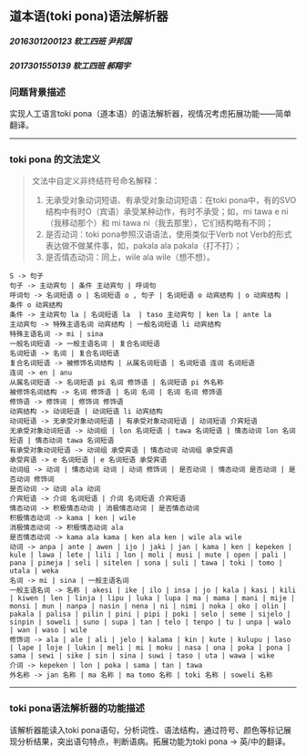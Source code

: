 ## 道本语(toki pona)语法解析器

##### 2016301200123 软工四班 尹邦国

##### 2017301550139 软工四班 郝翔宇

### 问题背景描述

实现人工语言toki pona（道本语）的语法解析器，视情况考虑拓展功能——简单翻译。

---

### toki pona 的文法定义

>文法中自定义非终结符号命名解释：
>
>1. 无承受对象动词短语、有承受对象动词短语：在toki pona中，有的SVO结构中有时O（宾语）承受某种动作，有时不承受；如，mi tawa e ni（我移动那个）和 mi tawa ni（我去那里），它们结构略有不同；
>2. 是否动词：toki pona参照汉语语法，使用类似于Verb not Verb的形式表达做不做某件事，如，pakala ala pakala（打不打）；
>3. 是否情态动词：同上，wile ala wile（想不想）。

```
S -> 句子
句子 -> 主动宾句 | 条件 主动宾句 | 呼词句
呼词句 -> 名词短语 o | 名词短语 o , 句子 | 名词短语 o 动宾结构 | o 动宾结构 | 条件 o 动宾结构
条件 -> 主动宾句 la | 名词短语 la  | taso 主动宾句 | ken la | ante la
主动宾句 -> 特殊主语名词 动宾结构 | 一般名词短语 li 动宾结构
特殊主语名词 -> mi | sina
一般名词短语 -> 一般主语名词 | 复合名词短语
名词短语 -> 名词 | 复合名词短语
复合名词短语 -> 被修饰名词结构 | 从属名词短语 | 名词短语 连词 名词短语
连词 -> en | anu
从属名词短语 -> 名词短语 pi 名词 修饰语 | 名词短语 pi 外名称
被修饰名词结构 -> 名词 修饰语 | 名词 名词 | 名词 名词 修饰语
修饰语 -> 修饰词 | 修饰词 修饰语
动宾结构 -> 动词短语 | 动词短语 li 动宾结构
动词短语 -> 无承受对象动词短语 | 有承受对象动词短语 | 动词短语 介宾短语
无承受对象动词短语 -> 动词组 | lon 名词短语 | tawa 名词短语 | 情态动词 lon 名词短语 | 情态动词 tawa 名词短语
有承受对象动词短语 -> 动词组 承受宾语 | 情态动词 动词组 承受宾语
承受宾语 -> e 名词短语 | e 名词短语 承受宾语
动词组 -> 动词 | 情态动词 动词 | 动词 修饰词 | 是否动词 | 情态动词 是否动词 | 是否动词 修饰词
是否动词 -> 动词 ala 动词
介宾短语 -> 介词 名词短语 | 介词 名词短语 介宾短语
情态动词 -> 积极情态动词 | 消极情态动词 | 是否情态动词
积极情态动词 -> kama | ken | wile
消极情态动词 -> 积极情态动词 ala
是否情态动词 -> kama ala kama | ken ala ken | wile ala wile
动词 -> anpa | ante | awen | ijo | jaki | jan | kama | ken | kepeken | kule | lawa | lete | lili | lon | moli | musi | mute | open | pali | pana | pimeja | seli | sitelen | sona | suli | tawa | toki | tomo | utala | weka
名词 -> mi | sina | 一般主语名词
一般主语名词 -> 名称 | akesi | ike | ilo | insa | jo | kala | kasi | kili | kiwen | len | linja | lipu | luka | lupa | ma | mama | mani | mije | monsi | mun | nanpa | nasin | nena | ni | nimi | noka | oko | olin | pakala | palisa | pilin | pini | pipi | poki | selo | seme | sijelo | sinpin | soweli | suno | supa | tan | telo | tenpo | tu | unpa | walo | wan | waso | wile
修饰词 -> ala | ale | ali | jelo | kalama | kin | kute | kulupu | laso | lape | loje | lukin | meli | mi | moku | nasa | ona | poka | pona | sama | sewi | sike | sin | sina | suwi | taso | uta | wawa | wike
介词 -> kepeken | lon | poka | sama | tan | tawa 
外名称 -> jan 名称 | ma 名称 | ma tomo 名称 | toki 名称 | soweli 名称

```



---

### toki pona语法解析器的功能描述

该解析器能读入toki pona语句，分析词性、语法结构，通过符号、颜色等标记展现分析结果，突出语句特点，判断语病。拓展功能为toki pona -> 英/中的翻译。